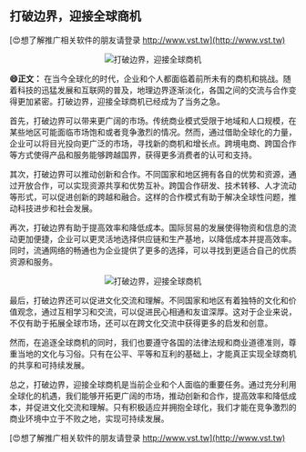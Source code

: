 ## **打破边界，迎接全球商机**

[😍想了解推广相关软件的朋友请登录 http://www.vst.tw](http://www.vst.tw)

 <center><img src="https://vst.tw/MP4/tuiguang/png/7.png" alt="打破边界，迎接全球商机"></center>

**😄正文：**
在当今全球化的时代，企业和个人都面临着前所未有的商机和挑战。随着科技的迅猛发展和互联网的普及，地理边界逐渐淡化，各国之间的交流与合作变得更加紧密。打破边界，迎接全球商机已经成为了当务之急。

首先，打破边界可以带来更广阔的市场。传统商业模式受限于地域和人口规模，在某些地区可能面临市场饱和或者竞争激烈的情况。然而，通过借助全球化的力量，企业可以将目光投向更广泛的市场，寻找新的商机和增长点。跨境电商、跨国合作等方式使得产品和服务能够跨越国界，获得更多消费者的认可和支持。

其次，打破边界可以推动创新和合作。不同国家和地区拥有各自的优势和资源，通过开放合作，可以实现资源共享和优势互补。跨国合作研发、技术转移、人才流动等形式，可以促进创新的跨越和融合。这样的合作模式有助于解决全球性问题，推动科技进步和社会发展。

再次，打破边界有助于提高效率和降低成本。国际贸易的发展使得物资和信息的流动更加便捷，企业可以更灵活地选择供应链和生产基地，以降低成本并提高效率。同时，流通网络的畅通也为企业提供了更多的选择，可以寻找到更适合自己的优质资源和服务。

 <center><img src="https://vst.tw/MP4/tuiguang/png/8.png" alt="打破边界，迎接全球商机"></center>

最后，打破边界还可以促进文化交流和理解。不同国家和地区有着独特的文化和价值观念，通过互相学习和交流，可以促进民心相通和友谊深厚。这对于企业来说，不仅有助于拓展全球市场，还可以在跨文化交流中获得更多的启发和创意。

然而，在追逐全球商机的同时，我们也要遵守各国的法律法规和商业道德准则，尊重当地的文化与习俗。只有在公平、平等和互利的基础上，才能真正实现全球商机的共享和可持续发展。

总之，打破边界，迎接全球商机是当前企业和个人面临的重要任务。通过充分利用全球化的机遇，我们能够开拓更广阔的市场，推动创新和合作，提高效率和降低成本，并促进文化交流和理解。只有积极适应并拥抱全球化，我们才能在竞争激烈的商业环境中立于不败之地，实现可持续发展。

[😍想了解推广相关软件的朋友请登录 http://www.vst.tw](http://www.vst.tw)




